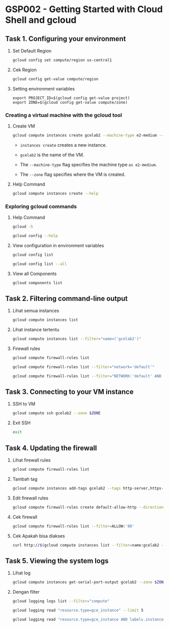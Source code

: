 # GSP002 - Getting Started with Cloud Shell and gcloud

## Task 1. Configuring your environment

1. Set Default Region

   ```bash
   gcloud config set compute/region us-central1
   ```

2. Cek Region

   ```bash
   gcloud config get-value compute/region
   ```

3. Setting environment variables

   ```
   export PROJECT_ID=$(gcloud config get-value project)
   export ZONE=$(gcloud config get-value compute/zone)
   ```

### Creating a virtual machine with the gcloud tool

1. Create VM

   ```bash
   gcloud compute instances create gcelab2 --machine-type e2-medium --zone $ZONE
   ```

   - `instances create` creates a new instance.

   - `gcelab2` is the name of the VM.

   - The `--machine-type` flag specifies the machine type `as e2-medium`.

   - The `--zone` flag specifies where the VM is created.

2. Help Command

   ```bash
   gcloud compute instances create --help
   ```

### Exploring gcloud commands

1. Help Command

   ```bash
   gcloud -h
   ```

   ```bash
   gcloud config --help
   ```

2. View configuration in environment variables

   ```bash
   gcloud config list
   ```

   ```bash
   gcloud config list --all
   ```

3. View all Components

   ```bash
   gcloud components list
   ```

## Task 2. Filtering command-line output

1. Lihat semua instances

   ```bash
   gcloud compute instances list
   ```

2. Lihat instance tertentu

   ```bash
   gcloud compute instances list --filter="name=('gcelab2')"
   ```

3. Firewall rules

   ```bash
   gcloud compute firewall-rules list
   ```

   ```bash
   gcloud compute firewall-rules list --filter="network='default'"
   ```

   ```bash
   gcloud compute firewall-rules list --filter="NETWORK:'default' AND ALLOW:'icmp'"
   ```

## Task 3. Connecting to your VM instance

1. SSH to VM

   ```bash
   gcloud compute ssh gcelab2 --zone $ZONE
   ```

2. Exit SSH

   ```bash
   exit
   ```

## Task 4. Updating the firewall

1. Lihat firewall rules

   ```bash
   gcloud compute firewall-rules list
   ```

2. Tambah tag

   ```bash
   gcloud compute instances add-tags gcelab2 --tags http-server,https-server
   ```

3. Edit firewall rules

   ```bash
   gcloud compute firewall-rules create default-allow-http --direction=INGRESS --priority=1000 --network=default --action=ALLOW --rules=tcp:80 --source-ranges=0.0.0.0/0 --target-tags=http-server
   ```

4. Cek firewall

   ```bash
   gcloud compute firewall-rules list --filter=ALLOW:'80'
   ```

5. Cek Apakah bisa diakses

   ```bash
   curl http://$(gcloud compute instances list --filter=name:gcelab2 --format='value(EXTERNAL_IP)')
   ```

## Task 5. Viewing the system logs

1. Lihat log

   ```bash
   gcloud compute instances get-serial-port-output gcelab2 --zone $ZONE
   ```

2. Dengan filter

   ```bash
   gcloud logging logs list --filter="compute"
   ```

   ```bash
   gcloud logging read "resource.type=gce_instance" --limit 5
   ```

   ```bash
   gcloud logging read "resource.type=gce_instance AND labels.instance_name='gcelab2'" --limit 5
   ```
